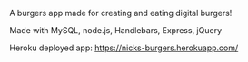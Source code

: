 A burgers app made for creating and eating digital burgers!

Made with MySQL, node.js, Handlebars, Express, jQuery

Heroku deployed app: https://nicks-burgers.herokuapp.com/
